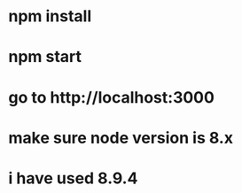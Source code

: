 # npm install

# npm start
# go to http://localhost:3000

# make sure node version is 8.x

# i have used 8.9.4